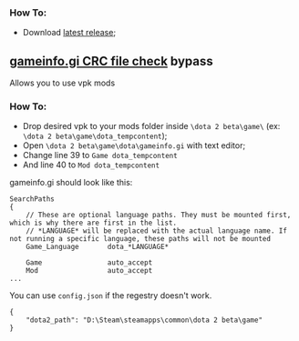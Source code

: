 ### How To:
* Download [latest release](https://github.com/genchsusu/Dota2Patcher/releases/latest);

## [gameinfo.gi CRC file check](https://www.reddit.com/r/DotA2/comments/s46mj8/dota_2_update_for_11422_11522_utc) bypass
Allows you to use vpk mods

### How To:
* Drop desired vpk to your mods folder inside `\dota 2 beta\game\` (ex: `\dota 2 beta\game\dota_tempcontent`);
* Open `\dota 2 beta\game\dota\gameinfo.gi` with text editor;
* Change line 39 to `Game dota_tempcontent`
* And line 40 to `Mod dota_tempcontent`

gameinfo.gi should look like this:
```
SearchPaths
{
    // These are optional language paths. They must be mounted first, which is why there are first in the list.
    // *LANGUAGE* will be replaced with the actual language name. If not running a specific language, these paths will not be mounted
    Game_Language       dota_*LANGUAGE*
    
    Game                auto_accept
    Mod                 auto_accept
...
```

You can use `config.json` if the regestry doesn't work.

```
{
    "dota2_path": "D:\Steam\steamapps\common\dota 2 beta\game"
}
```
